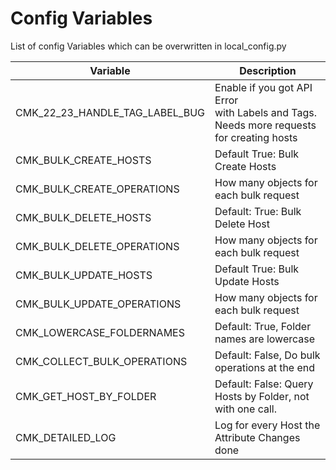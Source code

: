 # Config Variables
List of config Variables which can be overwritten in local_config.py


|   Variable  |  Description   |
| --- | --- |
| CMK_22_23_HANDLE_TAG_LABEL_BUG| Enable if you got API Error <br> with Labels and Tags. <br>Needs more requests for creating hosts |
| CMK_BULK_CREATE_HOSTS| Default True: Bulk Create Hosts|
| CMK_BULK_CREATE_OPERATIONS| How many objects for each bulk request |
| CMK_BULK_DELETE_HOSTS| Default: True: Bulk Delete Host|
| CMK_BULK_DELETE_OPERATIONS| How many objects for each bulk request |
| CMK_BULK_UPDATE_HOSTS| Default True: Bulk Update Hosts |
| CMK_BULK_UPDATE_OPERATIONS| How many objects for each bulk request |
| CMK_LOWERCASE_FOLDERNAMES| Default: True, Folder names are lowercase |
| CMK_COLLECT_BULK_OPERATIONS| Default: False, Do bulk operations at the end |
| CMK_GET_HOST_BY_FOLDER| Default: False: Query Hosts by Folder, not with one call.|
| CMK_DETAILED_LOG | Log for every Host the Attribute Changes done |